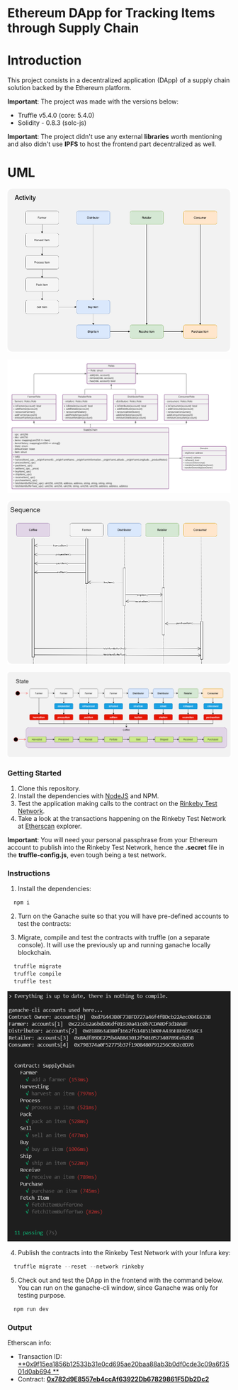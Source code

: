 # Ethereum DApp for Tracking Items through Supply Chain

# Introduction

This project consists in a decentralized application (DApp) of a supply chain solution backed by the Ethereum platform.

**Important**: The project was made with the versions below:

- Truffle v5.4.0 (core: 5.4.0)
- Solidity - 0.8.3 (solc-js)

**Important**: The project didn't use any external **libraries** worth mentioning and also didn't use **IPFS** to host the frontend part decentralized as well.

# UML


![activity](./diagrams/activity.png)

![classes](./diagrams/classes.png)

![sequence](./diagrams/sequence.png)

![state](./diagrams/state.png)


### Getting Started

1. Clone this repository.
2. Install the dependencies with [NodeJS](https://nodejs.org/en/) and NPM.
3. Test the application making calls to the contract on the [Rinkeby Test Network](https://rinkeby.etherscan.io/).
4. Take a look at the transactions happening on the Rinkeby Test Network at [Etherscan](https://rinkeby.etherscan.io/) explorer.


**Important**: You will need your personal passphrase from your Ethereum account to publish into the Rinkeby Test Network, hence the **.secret** file in the **truffle-config.js**, even tough being a test network.

### Instructions

1. Install the dependencies:

```powershell
  npm i
```

2. Turn on the Ganache suite so that you will have pre-defined accounts to test the contracts:


3. Migrate, compile and test the contracts with truffle (on a separate console). It will use the previously up and running ganache locally blockchain.

```powershell
  truffle migrate
  truffle compile
  truffle test
```

![state](./diagrams/tests.png)

4. Publish the contracts into the Rinkeby Test Network with your Infura key:

```powershell
  truffle migrate --reset --network rinkeby
```

5. Check out and test the DApp in the frontend with the command below. You can run on the ganache-cli window, since Ganache was only for testing purpose.

```powershell
  npm run dev
```
### Output

Etherscan info:

- Transaction ID: [**0x9f15ea1856b12533b31e0cd695ae20baa88ab3b0df0cde3c09a6f3501d0ab694 **](https://rinkeby.etherscan.io/tx/0x9f15ea1856b12533b31e0cd695ae20baa88ab3b0df0cde3c09a6f3501d0ab694 )
- Contract: [**0x782d9E8557eb4ccAf63922Db67829861F5Db2Dc2**](https://rinkeby.etherscan.io/address/0x782d9E8557eb4ccAf63922Db67829861F5Db2Dc2)
